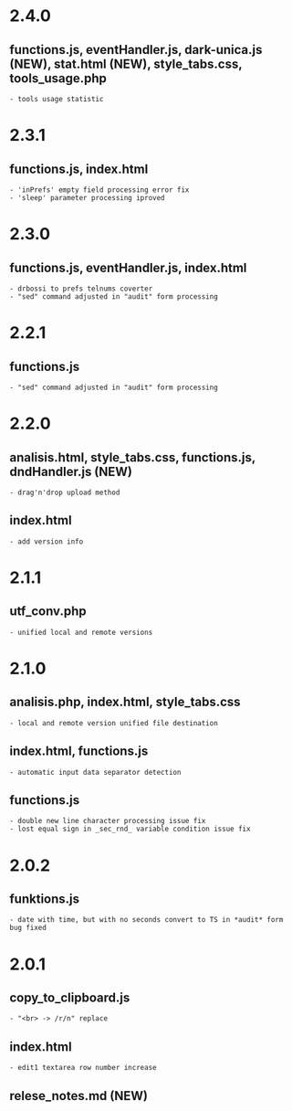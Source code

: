 # 2.4.0
## functions.js, eventHandler.js, dark-unica.js (NEW), stat.html (NEW), style_tabs.css, tools_usage.php
    - tools usage statistic

# 2.3.1
## functions.js, index.html
    - 'inPrefs' empty field processing error fix
    - 'sleep' parameter processing iproved

# 2.3.0
## functions.js, eventHandler.js, index.html
    - drbossi to prefs telnums coverter
    - "sed" command adjusted in "audit" form processing

# 2.2.1
## functions.js
    - "sed" command adjusted in "audit" form processing

# 2.2.0
## analisis.html, style_tabs.css, functions.js, dndHandler.js (NEW)
    - drag'n'drop upload method
## index.html
    - add version info

# 2.1.1
## utf_conv.php
    - unified local and remote versions
 
# 2.1.0
## analisis.php, index.html, style_tabs.css
    - local and remote version unified file destination

## index.html, functions.js
    - automatic input data separator detection

## functions.js
    - double new line character processing issue fix
    - lost equal sign in _sec_rnd_ variable condition issue fix

# 2.0.2
## funktions.js
    - date with time, but with no seconds convert to TS in *audit* form bug fixed

# 2.0.1
## copy_to_clipboard.js
    - "<br> -> /r/n" replace
## index.html
    - edit1 textarea row number increase
## relese_notes.md (NEW)




